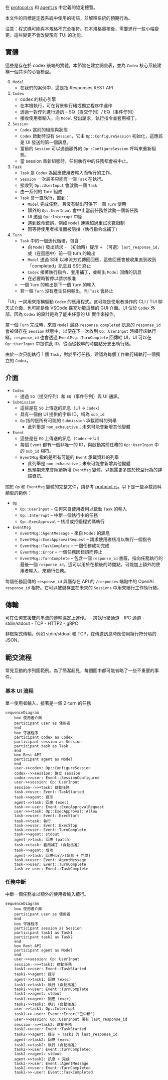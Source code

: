 在 [protocol.rs](../core/src/protocol.rs) 和 [agent.rs](../core/src/agent.rs) 中定義的協定總覽。

本文件的目標是定義系統中使用的術語，並解釋系統的預期行為。

注意：程式碼可能與本規格不完全相符。在本規格審核後，需要進行一些小幅變更，這些變更不會改變現有 TUI 的功能。

## 實體

這些是存在於 codex 後端的實體。本節旨在建立詞彙表，並為 `Codex` 核心系統建構一個共享的心智模型。

0. `Model`
   - 在我們的案例中，這是指 Responses REST API
1. `Codex`
   - codex 的核心引擎
   - 在本機執行，可在背景執行緒或獨立程序中運作
   - 透過一對佇列進行通訊 – SQ（提交佇列）/ EQ（事件佇列）
   - 接收使用者輸入，向 `Model` 發出請求，執行指令並套用補丁。
2. `Session`
   - `Codex` 當前的組態與狀態
   - `Codex` 啟動時沒有 `Session`，它由 `Op::ConfigureSession` 初始化，這應該是 UI 發送的第一個訊息。
   - 當前的 `Session` 可以透過額外的 `Op::ConfigureSession` 呼叫來重新組態。
   - 當 session 重新組態時，任何執行中的任務都會被中止。
3. `Task`
   - `Task` 是 `Codex` 為回應使用者輸入而執行的工作。
   - `Session` 一次最多只能有一個 `Task` 在執行。
   - 接收到 `Op::UserInput` 會啟動一個 `Task`
   - 由一系列的 `Turn` 組成
   - `Task` 會一直執行，直到：
     - `Model` 完成任務，且沒有輸出可供下一個 `Turn` 使用
     - 額外的 `Op::UserInput` 會中止當前任務並啟動一個新任務
     - UI 透過 `Op::Interrupt` 中斷
     - 遇到致命錯誤，例如 `Model` 連線超過重試次數限制
     - 因等待使用者核准而被阻擋（執行指令或補丁）
4. `Turn`
   - `Task` 中的一個迭代循環，包含：
     - 向 `Model` 發出請求 - （初始時）提示 + （可選）`last_response_id`，或（在迴圈中）前一個 turn 的輸出
     - `Model` 透過 SSE 以串流方式傳回回應，這些回應會被收集直到收到「completed」訊息且 SSE 終止
     - `Codex` 接著執行指令、套用補丁，並輸出 `Model` 回傳的訊息
     - 在必要時暫停以請求核准
   - 一個 `Turn` 的輸出是下一個 `Turn` 的輸入
   - 若一個 `Turn` 沒有產生任何輸出，則 `Task` 會終止

「UI」一詞用來指稱驅動 `Codex` 的應用程式。这可能是使用者操作的 CLI / TUI 聊天式介面，也可能是像 VSCode 擴充功能這樣的 GUI 介面。UI 位於 `Codex` 外部，因為 `Codex` 的設計是為了能由任意的 UI 實作來操作。

當一個 `Turn` 完成時，來自 `Model` 最終 `response.completed` 訊息的 `response_id` 會被儲存在 `Session` 狀態中，以便在下一次收到 `Op::UserInput` 時續行該執行緒。`response_id` 也會透過 `EventMsg::TurnComplete` 回傳給 UI，UI 可以在 `Op::UserInput` 中提供此 ID，從而從較早的時間點分支出執行緒。

由於一次只能執行 1 個 `Task`，對於平行任務，建議為每個工作執行緒執行一個獨立的 `Codex`。

## 介面

- `Codex`
  - 透過 `SQ`（提交佇列）和 `EQ`（事件佇列）與 UI 通訊。
- `Submission`
  - 這些是在 `SQ` 上傳送的訊息（UI -> `Codex`）
  - 具有一個由 UI 提供的字串 ID，稱為 `sub_id`
  - `Op` 指的是所有可能的 `Submission` 承載資料的列舉
    - 此列舉是 `non_exhaustive`；未來可能會新增其他變體
- `Event`
  - 這些是在 `EQ` 上傳送的訊息（`Codex` -> UI）
  - 每個 `Event` 都有一個非唯一的 ID，與啟動當前任務的 `Op::UserInput` 中的 `sub_id` 相符。
  - `EventMsg` 指的是所有可能的 `Event` 承載資料的列舉
    - 此列舉是 `non_exhaustive`；未來可能會新增其他變體
    - 應預期未來會陸續新增 `EventMsg` 變體，以揭露更多關於模型行為的詳細資訊。

關於 `Op` 和 `EventMsg` 變體的完整文件，請參考 [protocol.rs](../core/src/protocol.rs)。以下是一些承載資料類型的範例：

- `Op`
  - `Op::UserInput` – 任何來自使用者用以啟動 `Task` 的輸入
  - `Op::Interrupt` – 中斷一個執行中的任務
  - `Op::ExecApproval` – 核准或拒絕程式碼執行
- `EventMsg`
  - `EventMsg::AgentMessage` – 來自 `Model` 的訊息
  - `EventMsg::ExecApprovalRequest` – 請求使用者核准以執行一個指令
  - `EventMsg::TaskComplete` – 一個任務成功完成
  - `EventMsg::Error` – 一個任務因錯誤而停止
  - `EventMsg::TurnComplete` – 包含一個 `response_id` 書籤，指向任務執行的最後一個 `response_id`。這可以用於在稍後的時間點，可能加上額外的使用者輸入，來續行任務。

每個任務回傳的 `response_id` 與儲存在 API 的 `/responses` 端點中的 OpenAI `response_id` 相符。它可以被儲存並在未來的 `Sessions` 中用來續行工作執行緒。

## 傳輸

可在任何支援雙向串流的傳輸協定上運作。 - 跨執行緒通道 - IPC 通道 - stdin/stdout - TCP - HTTP2 - gRPC

非框架式傳輸，例如 stdin/stdout 和 TCP，在傳送訊息時應使用換行符分隔的 JSON。

## 範交流程

常見互動的序列圖範例。為了簡潔起見，每個圖中都可能省略了一些不重要的事件。

### 基本 UI 流程

單一使用者輸入，接著是一個 2-turn 的任務

```mermaid
sequenceDiagram
    box 使用者介面
    participant user as 使用者
    end
    box 守護程序
    participant codex as Codex
    participant session as Session
    participant task as Task
    end
    box Rest API
    participant agent as Model
    end
    user->>codex: Op::ConfigureSession
    codex-->>session: 建立 session
    codex->>user: Event::SessionConfigured
    user->>session: Op::UserInput
    session-->>+task: 啟動任務
    task->>user: Event::TaskStarted
    task->>agent: 提示
    agent->>task: 回應 (exec)
    task->>-user: Event::ExecApprovalRequest
    user->>+task: Op::ExecApproval::Allow
    task->>user: Event::ExecStart
    task->>task: 執行
    task->>user: Event::ExecStop
    task->>user: Event::TurnComplete
    task->>agent: stdout
    agent->>task: 回應 (patch)
    task->>task: 套用補丁 (自動核准)
    task->>agent: 成功
    agent->>task: 回應<br/>(訊息 + 完成)
    task->>user: Event::AgentMessage
    task->>user: Event::TurnComplete
    task->>-user: Event::TaskComplete
```

### 任務中斷

中斷一個任務並以額外的使用者輸入續行。

```mermaid
sequenceDiagram
    box 使用者介面
    participant user as 使用者
    end
    box 守護程序
    participant session as Session
    participant task1 as Task1
    participant task2 as Task2
    end
    box Rest API
    participant agent as Model
    end
    user->>session: Op::UserInput
    session-->>+task1: 啟動任務
    task1->>user: Event::TaskStarted
    task1->>agent: 提示
    agent->>task1: 回應 (exec)
    task1->>task1: 執行 (自動核准)
    task1->>user: Event::TurnComplete
    task1->>agent: stdout
    task1->>agent: 回應 (exec)
    task1->>task1: 執行 (自動核准)
    user->>task1: Op::Interrupt
    task1->>-user: Event::Error("已中斷")
    user->>session: Op::UserInput 帶有 last_response_id
    session-->>+task2: 啟動任務
    task2->>user: Event::TaskStarted
    task2->>agent: 提示 + Task1 的 last_response_id
    agent->>task2: 回應 (exec)
    task2->>task2: 執行 (自動核准)
    task2->>user: Event::TurnCompleted
    task2->>agent: stdout
    agent->>task2: 訊息 + 完成
    task2->>user: Event::AgentMessage
    task2->>user: Event::TurnCompleted
    task2->>-user: Event::TaskCompleted
```
